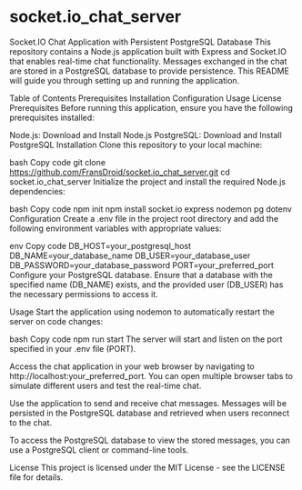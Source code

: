 # socket.io_chat_server
Socket.IO Chat Application with Persistent PostgreSQL Database
This repository contains a Node.js application built with Express and Socket.IO that enables real-time chat functionality. Messages exchanged in the chat are stored in a PostgreSQL database to provide persistence. This README will guide you through setting up and running the application.

Table of Contents
Prerequisites
Installation
Configuration
Usage
License
Prerequisites
Before running this application, ensure you have the following prerequisites installed:

Node.js: Download and Install Node.js
PostgreSQL: Download and Install PostgreSQL
Installation
Clone this repository to your local machine:

bash
Copy code
git clone https://github.com/FransDroid/socket.io_chat_server.git
cd socket.io_chat_server
Initialize the project and install the required Node.js dependencies:

bash
Copy code
npm init
npm install socket.io express nodemon pg dotenv
Configuration
Create a .env file in the project root directory and add the following environment variables with appropriate values:

env
Copy code
DB_HOST=your_postgresql_host
DB_NAME=your_database_name
DB_USER=your_database_user
DB_PASSWORD=your_database_password
PORT=your_preferred_port
Configure your PostgreSQL database. Ensure that a database with the specified name (DB_NAME) exists, and the provided user (DB_USER) has the necessary permissions to access it.

Usage
Start the application using nodemon to automatically restart the server on code changes:

bash
Copy code
npm run start
The server will start and listen on the port specified in your .env file (PORT).

Access the chat application in your web browser by navigating to http://localhost:your_preferred_port. You can open multiple browser tabs to simulate different users and test the real-time chat.

Use the application to send and receive chat messages. Messages will be persisted in the PostgreSQL database and retrieved when users reconnect to the chat.

To access the PostgreSQL database to view the stored messages, you can use a PostgreSQL client or command-line tools.

License
This project is licensed under the MIT License - see the LICENSE file for details.
